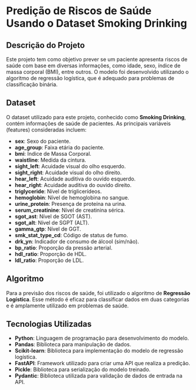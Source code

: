 # Predição de Riscos de Saúde Usando o Dataset Smoking Drinking

## Descrição do Projeto

Este projeto tem como objetivo prever se um paciente apresenta riscos de saúde com base em diversas informações, como idade, sexo, índice de massa corporal (BMI), entre outros. O modelo foi desenvolvido utilizando o algoritmo de regressão logística, que é adequado para problemas de classificação binária.

## Dataset

O dataset utilizado para este projeto, conhecido como **Smoking Drinking**, contém informações de saúde de pacientes. As principais variáveis (features) consideradas incluem:

- **sex**: Sexo do paciente.
- **age_group**: Faixa etária do paciente.
- **bmi**: Índice de Massa Corporal.
- **waistline**: Medida da cintura.
- **sight_left**: Acuidade visual do olho esquerdo.
- **sight_right**: Acuidade visual do olho direito.
- **hear_left**: Acuidade auditiva do ouvido esquerdo.
- **hear_right**: Acuidade auditiva do ouvido direito.
- **triglyceride**: Nível de triglicerídeos.
- **hemoglobin**: Nível de hemoglobina no sangue.
- **urine_protein**: Presença de proteína na urina.
- **serum_creatinine**: Nível de creatinina sérica.
- **sgot_ast**: Nível de SGOT (AST).
- **sgot_alt**: Nível de SGPT (ALT).
- **gamma_gtp**: Nível de GGT.
- **smk_stat_type_cd**: Código de status de fumo.
- **drk_yn**: Indicador de consumo de álcool (sim/não).
- **bp_ratio**: Proporção da pressão arterial.
- **hdl_ratio**: Proporção de HDL.
- **ldl_ratio**: Proporção de LDL.

## Algoritmo

Para a previsão dos riscos de saúde, foi utilizado o algoritmo de **Regressão Logística**. Esse método é eficaz para classificar dados em duas categorias e é amplamente utilizado em problemas de saúde.

## Tecnologias Utilizadas

- **Python**: Linguagem de programação para desenvolvimento do modelo.
- **Pandas**: Biblioteca para manipulação de dados.
- **Scikit-learn**: Biblioteca para implementação do modelo de regressão logística.
- **FastAPI**: Framework utilizado para criar uma API que realiza a predição.
- **Pickle**: Biblioteca para serialização do modelo treinado.
- **Pydantic**: Biblioteca utilizada para validação de dados de entrada na API.
